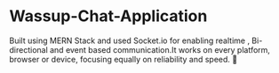 # Wassup-Chat-Application

Built using MERN Stack and used Socket.io for enabling realtime , Bi-directional and event based communication.It works on every platform, browser or device, focusing equally on reliability and speed. 🙂


